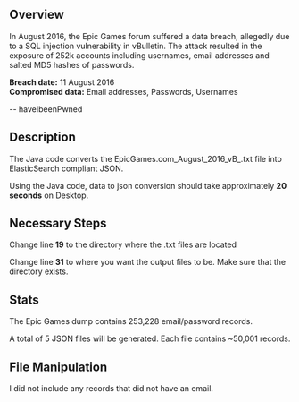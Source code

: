 ## Overview

In August 2016, the Epic Games forum suffered a data breach, allegedly due to a SQL injection vulnerability in vBulletin. The attack resulted in the exposure of 252k accounts including usernames, email addresses and salted MD5 hashes of passwords.

<b>Breach date:</b> 11 August 2016<br />
<b>Compromised data:</b> Email addresses, Passwords, Usernames<br />

-- haveIbeenPwned

## Description

The Java code converts the EpicGames.com_August_2016_vB_.txt file into ElasticSearch compliant JSON.

Using the Java code, data to json conversion should take approximately <b>20 seconds</b> on Desktop.

## Necessary Steps

Change line <b>19</b> to the directory where the .txt files are located

Change line <b>31</b> to where you want the output files to be. Make sure that the directory exists.

## Stats 

The Epic Games dump contains 253,228 email/password records. 

A total of 5 JSON files will be generated. Each file contains ~50,001 records.

## File Manipulation

I did not include any records that did not have an email.

